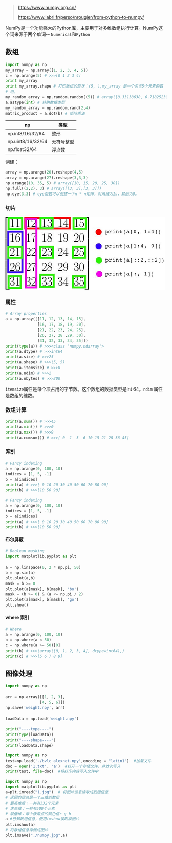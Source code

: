 > https://www.numpy.org.cn/
>
> https://www.labri.fr/perso/nrougier/from-python-to-numpy/

NumPy是一个功能强大的Python库，主要用于对多维数组执行计算。NumPy这个词来源于两个单词-- `Numerical`和`Python`

## 数组

```python
import numpy as np 
my_array = np.array([1, 2, 3, 4, 5])
c = np.arange(5) # >>>[0 1 2 3 4]
print my_array
print my_array.shape # 打印数组的形状：(5, ),my_array 是一个包含5个元素的数
# 组。
my_random_array = np.random.random((5)) # array([0.33138638, 0.71825239, 0.03292306, 0.85634021, 0.76558753])
a.astype(int) # 转换数据类型
my_random_array = np.random.rand(2,4)
matrix_product = a.dot(b) # 矩阵乘法
```


|      np|类型      |
| ---- | ---- |
|     np.int8/16/32/64  |    整形   |
|  np.uint8/16/32/64     |   无符号整型   |
|   np.float32/64    |  浮点数    |

创建：

```PYTHON
array = np.arange(20).reshape(4,5)
array = np.arange(27).reshape(3,3,3)
np.arange(10, 35, 5) # array([10, 15, 20, 25, 30])
np.full((2,2), 3) # array([[3, 3],[3, 3]])
np.eye(3,3) # eye函数可以创建一个n * n矩阵，对角线为1s，其他为0。
```



### 切片

![numpy数组切片工作原理](static/numpy_2D_slicing_diagram-1.jpg)

### 属性

```PYTHON
# Array properties
a = np.array([[11, 12, 13, 14, 15],
              [16, 17, 18, 19, 20],
              [21, 22, 23, 24, 25],
              [26, 27, 28 ,29, 30],
              [31, 32, 33, 34, 35]])
print(type(a)) # >>><class 'numpy.ndarray'>
print(a.dtype) # >>>int64
print(a.size) # >>>25
print(a.shape) # >>>(5, 5)
print(a.itemsize) # >>>8
print(a.ndim) # >>>2
print(a.nbytes) # >>>200
```

`itemsize`属性是每个项占用的字节数。这个数组的数据类型是int 64。`ndim` 属性是数组的维数。

### 数组计算

```PYTHON
print(a.sum()) # >>>45
print(a.min()) # >>>0
print(a.max()) # >>>9
print(a.cumsum()) # >>>[ 0  1  3  6 10 15 21 28 36 45]
```

### 索引

```PYTHON
# Fancy indexing
a = np.arange(0, 100, 10)
indices = [1, 5, -1]
b = a[indices]
print(a) # >>>[ 0 10 20 30 40 50 60 70 80 90]
print(b) # >>>[10 50 90]

```

```PYTHON
# Fancy indexing
a = np.arange(0, 100, 10)
indices = [1, 5, -1]
b = a[indices]
print(a) # >>>[ 0 10 20 30 40 50 60 70 80 90]
print(b) # >>>[10 50 90]

```

#### 布尔屏蔽

```python
# Boolean masking
import matplotlib.pyplot as plt

a = np.linspace(0, 2 * np.pi, 50)
b = np.sin(a)
plt.plot(a,b)
mask = b >= 0
plt.plot(a[mask], b[mask], 'bo')
mask = (b >= 0) & (a <= np.pi / 2)
plt.plot(a[mask], b[mask], 'go')
plt.show()
```

#### where 索引

```PYTHON
# Where
a = np.arange(0, 100, 10)
b = np.where(a < 50) 
c = np.where(a >= 50)[0]
print(b) # >>>(array([0, 1, 2, 3, 4], dtype=int64),)
print(c) # >>>[5 6 7 8 9]
```



## 图像处理

```PYTHON
import numpy as np
 
arr = np.array([[1, 2, 3],
               [4, 5, 6]])
np.save('weight.npy', arr)
 
loadData = np.load('weight.npy')
 
print("----type----")
print(type(loadData))
print("----shape----")
print(loadData.shape）
```

````python
import numpy as np
test=np.load('./bvlc_alexnet.npy',encoding = "latin1")  #加载文件
doc = open('1.txt', 'a')  #打开一个存储文件，并依次写入
print(test, file=doc)  #将打印内容写入文件中
````

```python
import numpy as np
import matplotlib.pyplot as plt
a=plt.imread("1.jpg")  # 将图片信息读取成数组信息
# 返回的信息是一个三维的数组
# 最高维度：一共有332个元素
# 次高维：一共有500个元素
# 最低维：每个像素点的颜色信r g b
a #已知数组信息，使用imshow读取成图片
plt.imshow(a)
# 将数组信息存储成图片
plt.imsave("./numpy.jpg",a)
```

